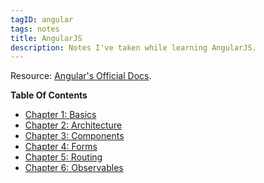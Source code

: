 ```yaml
---
tagID: angular
tags: notes
title: AngularJS
description: Notes I've taken while learning AngularJS.
---
```


Resource: [Angular's Official Docs](https://angular.io).

**Table Of Contents**

* [Chapter 1: Basics](1-Basics)
* [Chapter 2: Architecture](2-Architecture)
* [Chapter 3: Components](3-Components)
* [Chapter 4: Forms](4-Forms)
* [Chapter 5: Routing](5-Routing)
* [Chapter 6: Observables](5-Observables)
